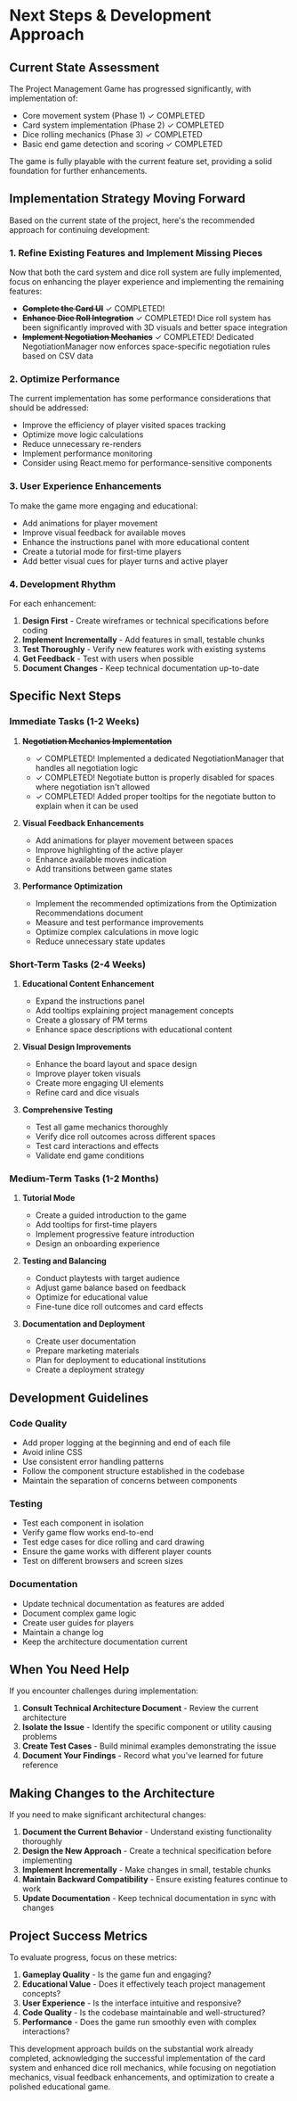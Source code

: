 # Next Steps & Development Approach

## Current State Assessment

The Project Management Game has progressed significantly, with implementation of:
- Core movement system (Phase 1) ✓ COMPLETED
- Card system implementation (Phase 2) ✓ COMPLETED
- Dice rolling mechanics (Phase 3) ✓ COMPLETED
- Basic end game detection and scoring ✓ COMPLETED

The game is fully playable with the current feature set, providing a solid foundation for further enhancements.

## Implementation Strategy Moving Forward

Based on the current state of the project, here's the recommended approach for continuing development:

### 1. Refine Existing Features and Implement Missing Pieces

Now that both the card system and dice roll system are fully implemented, focus on enhancing the player experience and implementing the remaining features:

- ~~**Complete the Card UI**~~ ✓ COMPLETED!
- ~~**Enhance Dice Roll Integration**~~ ✓ COMPLETED! Dice roll system has been significantly improved with 3D visuals and better space integration
- ~~**Implement Negotiation Mechanics**~~ ✓ COMPLETED! Dedicated NegotiationManager now enforces space-specific negotiation rules based on CSV data

### 2. Optimize Performance

The current implementation has some performance considerations that should be addressed:

- Improve the efficiency of player visited spaces tracking
- Optimize move logic calculations
- Reduce unnecessary re-renders
- Implement performance monitoring
- Consider using React.memo for performance-sensitive components

### 3. User Experience Enhancements

To make the game more engaging and educational:

- Add animations for player movement
- Improve visual feedback for available moves
- Enhance the instructions panel with more educational content
- Create a tutorial mode for first-time players
- Add better visual cues for player turns and active player

### 4. Development Rhythm

For each enhancement:

1. **Design First** - Create wireframes or technical specifications before coding
2. **Implement Incrementally** - Add features in small, testable chunks
3. **Test Thoroughly** - Verify new features work with existing systems
4. **Get Feedback** - Test with users when possible
5. **Document Changes** - Keep technical documentation up-to-date

## Specific Next Steps

### Immediate Tasks (1-2 Weeks)

1. ~~**Negotiation Mechanics Implementation**~~
   - ✓ COMPLETED! Implemented a dedicated NegotiationManager that handles all negotiation logic
   - ✓ COMPLETED! Negotiate button is properly disabled for spaces where negotiation isn't allowed
   - ✓ COMPLETED! Added proper tooltips for the negotiate button to explain when it can be used

2. **Visual Feedback Enhancements**
   - Add animations for player movement between spaces
   - Improve highlighting of the active player
   - Enhance available moves indication
   - Add transitions between game states

3. **Performance Optimization**
   - Implement the recommended optimizations from the Optimization Recommendations document
   - Measure and test performance improvements
   - Optimize complex calculations in move logic
   - Reduce unnecessary state updates

### Short-Term Tasks (2-4 Weeks)

1. **Educational Content Enhancement**
   - Expand the instructions panel
   - Add tooltips explaining project management concepts
   - Create a glossary of PM terms
   - Enhance space descriptions with educational content

2. **Visual Design Improvements**
   - Enhance the board layout and space design
   - Improve player token visuals
   - Create more engaging UI elements
   - Refine card and dice visuals

3. **Comprehensive Testing**
   - Test all game mechanics thoroughly
   - Verify dice roll outcomes across different spaces
   - Test card interactions and effects
   - Validate end game conditions

### Medium-Term Tasks (1-2 Months)

1. **Tutorial Mode**
   - Create a guided introduction to the game
   - Add tooltips for first-time players
   - Implement progressive feature introduction
   - Design an onboarding experience

2. **Testing and Balancing**
   - Conduct playtests with target audience
   - Adjust game balance based on feedback
   - Optimize for educational value
   - Fine-tune dice roll outcomes and card effects

3. **Documentation and Deployment**
   - Create user documentation
   - Prepare marketing materials
   - Plan for deployment to educational institutions
   - Create a deployment strategy

## Development Guidelines

### Code Quality
- Add proper logging at the beginning and end of each file
- Avoid inline CSS
- Use consistent error handling patterns
- Follow the component structure established in the codebase
- Maintain the separation of concerns between components

### Testing
- Test each component in isolation
- Verify game flow works end-to-end
- Test edge cases for dice rolling and card drawing
- Ensure the game works with different player counts
- Test on different browsers and screen sizes

### Documentation
- Update technical documentation as features are added
- Document complex game logic
- Create user guides for players
- Maintain a change log
- Keep the architecture documentation current

## When You Need Help

If you encounter challenges during implementation:

1. **Consult Technical Architecture Document** - Review the current architecture
2. **Isolate the Issue** - Identify the specific component or utility causing problems
3. **Create Test Cases** - Build minimal examples demonstrating the issue
4. **Document Your Findings** - Record what you've learned for future reference

## Making Changes to the Architecture

If you need to make significant architectural changes:

1. **Document the Current Behavior** - Understand existing functionality thoroughly
2. **Design the New Approach** - Create a technical specification before implementing
3. **Implement Incrementally** - Make changes in small, testable chunks
4. **Maintain Backward Compatibility** - Ensure existing features continue to work
5. **Update Documentation** - Keep technical documentation in sync with changes

## Project Success Metrics

To evaluate progress, focus on these metrics:

1. **Gameplay Quality** - Is the game fun and engaging?
2. **Educational Value** - Does it effectively teach project management concepts?
3. **User Experience** - Is the interface intuitive and responsive?
4. **Code Quality** - Is the codebase maintainable and well-structured?
5. **Performance** - Does the game run smoothly even with complex interactions?

This development approach builds on the substantial work already completed, acknowledging the successful implementation of the card system and enhanced dice roll mechanics, while focusing on negotiation mechanics, visual feedback enhancements, and optimization to create a polished educational game.
